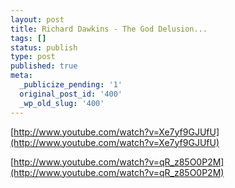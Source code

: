 ```yaml
---
layout: post
title: Richard Dawkins - The God Delusion...
tags: []
status: publish
type: post
published: true
meta:
  _publicize_pending: '1'
  original_post_id: '400'
  _wp_old_slug: '400'
---
```

[http://www.youtube.com/watch?v=Xe7yf9GJUfU](http://www.youtube.com/watch?v=Xe7yf9GJUfU)

[http://www.youtube.com/watch?v=qR_z85O0P2M](http://www.youtube.com/watch?v=qR_z85O0P2M)
